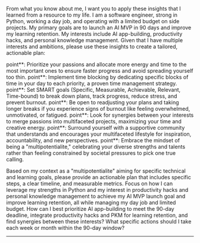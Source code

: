 From what you know about me, I want you to apply these insights that I learned from a resource to my life. I am a software engineer, strong in Python, working a day job, and operating with a limited budget on side projects. My primary goals are to launch an AI MVP in 90 days and improve my learning retention. My interests include AI app-building, productivity hacks, and personal knowledge management. Given that I have multiple interests and ambitions, please use these insights to create a tailored, actionable plan:

point**: Prioritize your passions and allocate more energy and time to the most important ones to ensure faster progress and avoid spreading yourself too thin.
point**: Implement time blocking by dedicating specific blocks of time in your day to each priority, a proven time management strategy.
point**: Set SMART goals (Specific, Measurable, Achievable, Relevant, Time-bound) to break down plans, track progress, reduce stress, and prevent burnout.
point**: Be open to readjusting your plans and taking longer breaks if you experience signs of burnout like feeling overwhelmed, unmotivated, or fatigued.
point**: Look for synergies between your interests to merge passions into multifaceted projects, maximizing your time and creative energy.
point**: Surround yourself with a supportive community that understands and encourages your multifaceted lifestyle for inspiration, accountability, and new perspectives.
point**: Embrace the mindset of being a "multipotentialite," celebrating your diverse strengths and talents rather than feeling constrained by societal pressures to pick one true calling.

Based on my context as a "multipotentialite" aiming for specific technical and learning goals, please provide an actionable plan that includes specific steps, a clear timeline, and measurable metrics. Focus on how I can leverage my strengths in Python and my interest in productivity hacks and personal knowledge management to achieve my AI MVP launch goal and improve learning retention, all while managing my day job and limited budget. How can I best prioritize AI app-building to meet the 90-day deadline, integrate productivity hacks and PKM for learning retention, and find synergies between these interests? What specific actions should I take each week or month within the 90-day window?

----